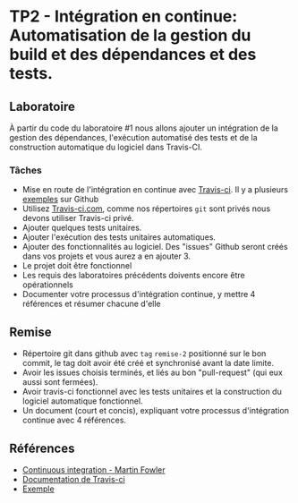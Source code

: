 # TP2 - Intégration en continue: Automatisation de la gestion du build et des dépendances et des tests.

## Laboratoire

À partir du code du laboratoire #1 nous allons ajouter un intégration de la
gestion des dépendances, l'exécution automatisé des tests et de la construction
automatique du logiciel dans Travis-CI.


### Tâches

- Mise en route de l'intégration en continue avec [Travis-ci](https://travis-ci.com/glo2003).
    Il y a plusieurs [exemples](https://github.com/travis-ci/travis.rb) sur Github
- Utilisez [Travis-ci.com][travis], comme nos répertoires `git` sont privés nous
    devons utiliser Travis-ci privé.
- Ajouter quelques tests unitaires.
- Ajouter l'exécution des tests unitaires automatiques.
- Ajouter des fonctionnalités au logiciel. Des "issues" Github seront créés dans
    vos projets et vous aurez a en ajouter 3.
- Le projet doit être fonctionnel
- Les requis des laboratoires précédents doivents encore être opérationnels
- Documenter votre processus d'intégration continue, y mettre 4 références et
   résumer chacune d'elle

## Remise

- Répertoire git dans github avec `tag` `remise-2` positionné sur le bon commit,
    le tag doit avoir été créé et synchronisé avant la date limite.
- Avoir les issues choisis terminés, et liés au bon "pull-request" (qui eux
    aussi sont fermées).
- Avoir travis-ci fonctionnel avec les tests unitaires et la construction du
    logiciel automatique fonctionnel.
- Un document (court et concis), expliquant votre processus
  d'intégration continue avec 4 références.

## Références

- [Continuous integration - Martin Fowler](http://www.martinfowler.com/articles/continuousIntegration.html)
- [Documentation de Travis-ci](https://docs.travis-ci.com/)
- [Exemple](https://github.com/glo2003/project-dashboard-frontend)

[travis]:https://travis-ci.com/
